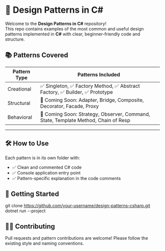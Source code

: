 # 🎯 Design Patterns in C#

Welcome to the **Design Patterns in C#** repository!  
This repo contains examples of the most common and useful design patterns implemented in **C#** with clear, beginner-friendly code and structure.

## 📚 Patterns Covered

| Pattern Type      | Patterns Included                                                                 |
|-------------------|------------------------------------------------------------------------------------|
| Creational        | ✅ Singleton, ✅ Factory Method, ✅ Abstract Factory, ✅ Builder, ✅ Prototype        |
| Structural        | 🚧 Coming Soon: Adapter, Bridge, Composite, Decorator, Facade, Proxy               |
| Behavioral        | 🚧 Coming Soon: Strategy, Observer, Command, State, Template Method, Chain of Resp |

---

## 🛠️ How to Use

Each pattern is in its own folder with:
- ✅ Clean and commented C# code
- ✅ Console application entry point
- ✅ Pattern-specific explanation in the code comments

## 🚀 Getting Started
git clone https://github.com/your-username/design-patterns-csharp.git
dotnet run --project <ProjectFolder>


## 👨‍💻 Contributing
Pull requests and pattern contributions are welcome! Please follow the existing style and naming conventions.



